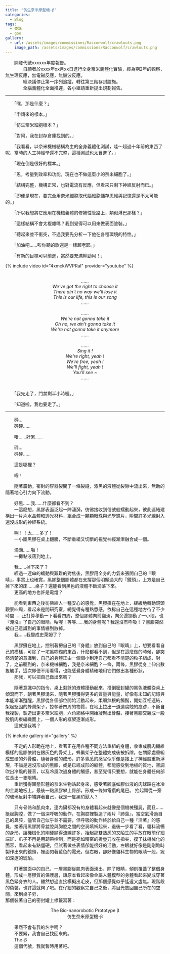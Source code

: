 ```yaml
---
title: "仿生奈米原型機-β"
categories:
  - Blog
tags:
  - 委託
  - goo
gallery:
  - url: /assets/images/commissions/Racconwolf/crawlouts.png
    image_path: /assets/images/commissions/Racconwolf/crawlouts.png
---
```


　　開發代號xxxxxx年度報告。\
　　　　自願者於xxxx年xx月xx日進行全身奈米義體化實驗，經為期2年的觀察，無生理反應，無電磁反應，無腦波反應。\
　　　　經決議停止第一序列追蹤，轉往第三階存封設施。\
　　　　全腦義體化全面推遲，各小組請重新提出規劃報告。

---

　　「嘿，那是什麼？」

　　「申請來的樣本。」

　　「仿生奈米細胞樣本？」

　　「對阿，我在封存倉庫找到的。」

　　「我看看，以奈米機械結構為主的全身義體化測試，哇～超過十年前的東西了呢，當時的人工神經學還不完整，這種測試也太冒進了。」

　　「現在倒是很好的標本。」

　　「恩，考量到效率和功能，現在也不做這麼小的奈米細胞了。」

　　「結構完整，機構正常，也對電流有反應，但看來只剩下神經反射而已。」

　　「即便是現在，要完全用奈米細胞取代腦細胞儲存思維與記憶還是不太可能的。」

　　「所以我想將它應用在機械義體的修補性管路上，類似淋巴那樣？」

　　「這樣結構不會太複雜嗎？我到覺得可以用來做表面塗裝。」

　　「聽起來並不衝突，不過我要先分析一下他在各種環境的特性。」

　　「加油吧……唉你聽的歌還是一樣超老耶。」

　　「有新的目標可以前進，當然要充滿幹勁阿！」
  
{% include video id="4xmckWVPRaI" provider="youtube" %}

<br>
<center><I>……
<br>We've got the right to choose it
<br>There ain't no way we'll lose it
<br>This is our life, this is our song
<br>……</I></center>
<br>
<center><I>……
<br>We're not gonna take it
<br>Oh no, we ain't gonna take it
<br>We're not gonna take it anymore
<br>……</I></center>
<br>
<center><I>……
<br>Sing it !
<br>We're right, yeah !
<br>We're free, yeah !
<br>We'll fight, yeah !
<br>You'll see ~
<br>……</I></center>
<br>

　　「我先走了，門禁剩半小時喔。」

　　「知道啦，我也要走了。」

---

　　砰…\
　　砰砰……

　　唔……好累……

　　砰…\
　　砰砰……

　　這是哪裡？

　　噼！

　　隨著震動，密封的容器裂開了一條裂縫，漆黑的液體從裂隙中流出來，無助的隨著地心引力向下流動。

　　好黑……我……什麼都看不到？\
　　一這麼想，黑膠表面泛起一陣漣漪，彷彿接收到信號般蠕動起來，彼此連結建構出一片片水晶體和透光材料，組合成一顆顆眼珠與光學鏡片，瞬間許多光線射入還沒成形的神經系統。

　　啊！！太……多了！\
　　一小團黑膠在桌上翻騰，不斷重組又切斷的視覺神經漸漸融合成一個。

　　滴滴……啪！\
　　一攤黏液落到地上。

　　我……掉下來了？\
　　經過一連串的蠕動與艱難的對焦後，黑膠用全身的力氣來張開自己的『眼睛』，事實上也確實，黑膠整個膠體都在支撐那個明顯過大的『鏡頭』，上方是自己掉下來的床……桌子？還能看到黑色的液體不斷滴落下來。\
　　更高的地方也許是電燈？

　　能看到東西之後彷彿給人一種安心的感覺，黑膠攤在在地上，緩緩地轉動鏡頭觀察四周，看起來是間研究室，總覺得有種熟悉感，依稀自己在這種地方待了不少時間……正打算移動一下看看四周，整個膠體向前翻湧，向旁邊挪動了一小段，也『淹沒』了自己的眼睛。咕喔！等等……我的身體呢？我還沒有呼吸！？黑膠突然被自己意識到的事情嚇到散掉。\
　　我……我變成史萊姆了？

　　黑膠攤在地上，控制著把自己的『身體』放到自己的『眼睛』上，想要看看自己的模樣，可除了一坨黑糊糊的東西，什麼都看不到，但是在這麼做的時候，卻突然清楚的意識到，自己的身體正由一個個小到連自己都看不清楚的粒子組成，對了，之前聽到的，奈米機械細胞，我是奈米細胞？一條，兩條，黑膠從身上伸出數隻觸手，這次即便不用看得，也能感覺身體精確地用它們做出各種形狀，\
　　那我，可以把自己做出來嗎？

　　隨著意識中的指令，桌上剩餘的液體擾動起來，推倒密封罐的黑色液體從桌上傾瀉而下，朝著黑膠湧來，隨著黑膠獲得更多的質量與能量，好像有未知的記憶與本能漸漸甦醒，黑膠從各個部位開始活動起來，柔弱無根的觸鬚，開始互相連結，架起堅固的蜂巢架子，掠奪著四周的物質，在地上拉出一道道腐蝕的痕跡，不斷自我複製，製造出更多奈米細胞，六角網格中開始凝聚出骨骼，接著黑膠交纏成一股股肌肉束編織而上，一個人形的框架逐漸成形。\
　　這就是我嗎？

{% include gallery id="gallery" %}

　　不定的人形跪在地上，看著正在用各種不同方法重組的身體，收束成肌肉纖維模樣的黑膠依附在銀灰色的骨架上，蜂巢架子在整體完成後被拆除，在關節處重組成堅硬的外骨骼，隨著身體的成形，許多孰悉的感官似乎像是接上了神經般重新浮現，不論是還沒形成的黑膠，或是已經成形的軀體，都能感受到地板的質地，空調吹出冷風的聲音，以及冷風吹過身體的觸感，甚至覺得只要想，就能在身體任何部位長出一隻眼睛。\
　　重新獲得固態形體的奈米生物站起身來，感受著腳底如膠似液的肉球踩在冰冷的金屬地板上，最後一點黑膠攀上臀部，形成一條如電纜的尾巴。
抬起頭從一旁的玻璃反射中端詳著自己，我是一隻黑豹獸人？

　　只有骨骼和肌肉束，連內臟都沒有的身體看起來就像是個機械殭屍，而且……挺起胸膛，做了一個深呼吸的動作，在胸腔裡製造了兩片『肺葉』，當空氣滑過自己的鼻腔，儘管自己似乎並不需要，但呼吸的動作終於給自己一種『活著』的感覺，接著用黑膠將骨盆腔與胸腔之間的空洞填補起來，退後一步看了看，貓科流暢的身形，讓機械化的剛硬顯得流線許多，抬起那雙熟悉的又陌生的手放在眼前仔細端詳，爪子不再是用韌帶控制，而是宛如精密的折疊刀收在指尖，摸了抹機械化的面容，看起來有點僵硬，但試著做些表情卻能很好的活動，左眼就好像是剛剛臨時製作出來的鏡頭，裡面閃著藍色的電光，但右眼，卻好像貓科生物的眼睛一般，宛如深邃的琥珀。

　　盯著鏡面中的自己，一層黑膠從肌肉表面湧出，除了眼睛，傾刻覆蓋了整個身體，形成一層膠質的保護層，讓原本看起來像金屬人體模型的身體看起來變成穿著黑色緊身衣的人。雖然想過直接模擬出毛皮，但那個感覺似乎遙遠又虛無。現階段的偽裝，也許這就夠了吧。在仔細的觀察完自己之後，將目光放回自己所在的空間，來到桌子旁，\
那個裝著自己的密封罐上標籤寫著：

<p align="center">The Bio-nanorobotic Prototype β<br>仿生奈米原型機-β</p>

　　果然不會有我的名字嗎？\
　　不要緊，我會自己找回來的。\
　　The-β\
　　這個代號，我就暫時用著吧。
